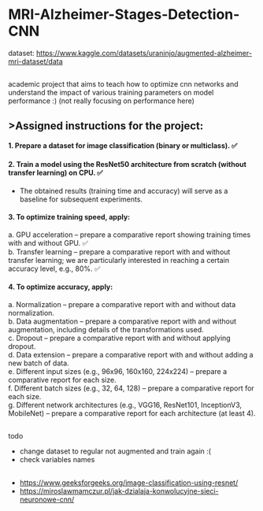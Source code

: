 # MRI-Alzheimer-Stages-Detection-CNN
dataset: https://www.kaggle.com/datasets/uraninjo/augmented-alzheimer-mri-dataset/data 
##
academic project that aims to teach how to optimize cnn networks and understand the impact of various training parameters on model performance :) (not really focusing on performance here)

## >Assigned instructions for the project:
#### 1. Prepare a dataset for image classification (binary or multiclass). ✅
#### 2. Train a model using the ResNet50 architecture from scratch (without transfer learning) on CPU. ✅
- The obtained results (training time and accuracy) will serve as a baseline for subsequent experiments. 
#### 3. To optimize training speed, apply:
a. GPU acceleration – prepare a comparative report showing training times with and without GPU. ✅\
b. Transfer learning – prepare a comparative report with and without transfer learning; we are particularly interested in reaching a certain accuracy level, e.g., 80%. ✅
#### 4. To optimize accuracy, apply: 
a. Normalization – prepare a comparative report with and without data normalization. \
b. Data augmentation – prepare a comparative report with and without augmentation, including details of the transformations used. \
c. Dropout – prepare a comparative report with and without applying dropout. \
d. Data extension – prepare a comparative report with and without adding a new batch of data. \
e. Different input sizes (e.g., 96x96, 160x160, 224x224) – prepare a comparative report for each size. \
f. Different batch sizes (e.g., 32, 64, 128) – prepare a comparative report for each size. \
g. Different network architectures (e.g., VGG16, ResNet101, InceptionV3, MobileNet) – prepare a comparative report for each architecture (at least 4). 

##
todo
- change dataset to regular not augmented and train again :(
- check variables names 

## 
- https://www.geeksforgeeks.org/image-classification-using-resnet/ 
- https://miroslawmamczur.pl/jak-dzialaja-konwolucyjne-sieci-neuronowe-cnn/
